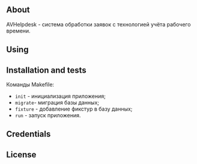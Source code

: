 ## About
AVHelpdesk - система обработки заявок с технологией учёта рабочего времени.

## Using

## Installation and tests
Команды Makefile:
- `init` - инициализация приложения;
- `migrate`- миграция базы данных;
- `fixture` - добавление фикстур в базу данных;
- `run` - запуск приложения.

## Credentials

## License
